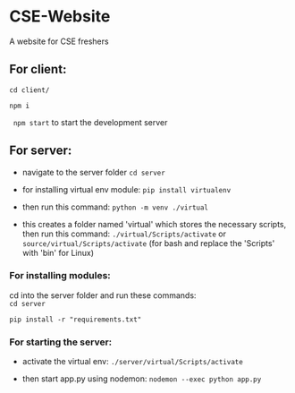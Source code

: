 # CSE-Website
A website for CSE freshers

## For client:

``` cd client/ ```

``` npm i ```

``` npm start``` to start the development server


## For server:

- navigate to the server folder
```cd server```

- for installing virtual env module:
```pip install virtualenv ```

- then run this command:
```python -m venv ./virtual```

- this creates a folder named 'virtual' which stores the necessary scripts, then run this command:
```./virtual/Scripts/activate``` or ```source/virtual/Scripts/activate``` (for bash and replace the 'Scripts' with 'bin' for Linux)


### For installing modules:

cd into the server folder and run these commands:<br>
```cd server```

```pip install -r "requirements.txt"```

### For starting the server:

- activate the virtual env:
```./server/virtual/Scripts/activate```

- then start app.py using nodemon:
```nodemon --exec python app.py```
